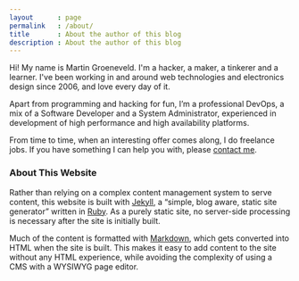 ```yaml
---
layout      : page
permalink   : /about/
title       : About the author of this blog
description : About the author of this blog
---
```


Hi! My name is Martin Groeneveld. I'm a hacker, a maker, a tinkerer and a learner. I've been working in and around web technologies and electronics design since 2006, and love every day of it.

Apart from programming and hacking for fun, I’m a professional DevOps, a mix of a Software Developer and a System Administrator, experienced in development of high performance and high availability platforms.

From time to time, when an interesting offer comes along, I do freelance jobs. If you have something I can help you with, please [contact me](/contact/).

### About This Website

Rather than relying on a complex content management system to serve content, this website is built with [Jekyll](http://jekyllrb.com/), a “simple, blog aware, static site generator” written in [Ruby](https://www.ruby-lang.org/en/). As a purely static site, no server-side processing is necessary after the site is initially built.

Much of the content is formatted with [Markdown](http://en.wikipedia.org/wiki/Markdown), which gets converted into HTML when the site is built. This makes it easy to add content to the site without any HTML experience, while avoiding the complexity of using a CMS with a WYSIWYG page editor.